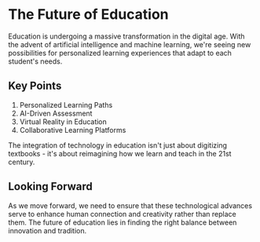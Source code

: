 # The Future of Education

Education is undergoing a massive transformation in the digital age. With the advent of artificial intelligence and machine learning, we're seeing new possibilities for personalized learning experiences that adapt to each student's needs.

## Key Points

1. Personalized Learning Paths
2. AI-Driven Assessment
3. Virtual Reality in Education
4. Collaborative Learning Platforms

The integration of technology in education isn't just about digitizing textbooks - it's about reimagining how we learn and teach in the 21st century.

## Looking Forward

As we move forward, we need to ensure that these technological advances serve to enhance human connection and creativity rather than replace them. The future of education lies in finding the right balance between innovation and tradition. 